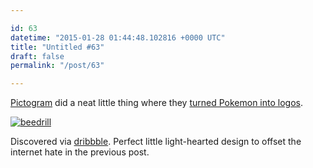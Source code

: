 ```yaml
---

id: 63
datetime: "2015-01-28 01:44:48.102816 +0000 UTC"
title: "Untitled #63"
draft: false
permalink: "/post/63"

---
```


[Pictogram](http://pictogram.agency/) did a neat little thing where they [turned Pokemon into logos](http://pictogram.agency/pokemonbranding/). 

[![beedrill](https://d13yacurqjgara.cloudfront.net/users/215/screenshots/1894928/beedrill800_1x.png)](https://dribbble.com/shots/1894928-Beedrill-Pokemon-reimagined-as-company-logos)

Discovered via [dribbble](https://dribbble.com/icco/likes). Perfect little light-hearted design to offset the internet hate in the previous post.
